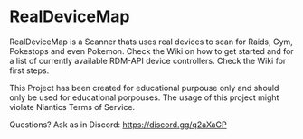 # RealDeviceMap

RealDeviceMap is a Scanner thats uses real devices to scan for Raids, Gym, Pokestops and even Pokemon.
Check the Wiki on how to get started and for a list of currently available RDM-API device controllers.
Check the Wiki for first steps.

This Project has been created for educational purpouse only and should only be used for educational porpouses.
The usage of this project might violate Niantics Terms of Service.

Questions? Ask as in Discord: https://discord.gg/q2aXaGP
